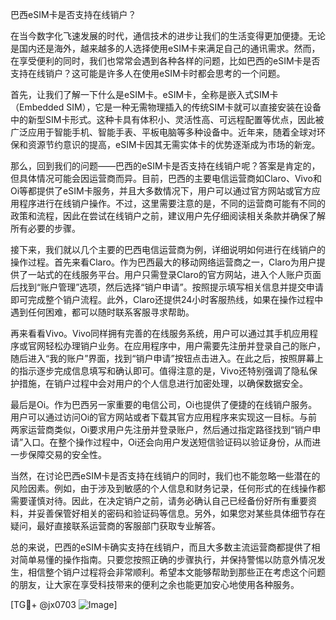 巴西eSIM卡是否支持在线销户？

在当今数字化飞速发展的时代，通信技术的进步让我们的生活变得更加便捷。无论是国内还是海外，越来越多的人选择使用eSIM卡来满足自己的通讯需求。然而，在享受便利的同时，我们也常常会遇到各种各样的问题，比如巴西的eSIM卡是否支持在线销户？这可能是许多人在使用eSIM卡时都会思考的一个问题。

首先，让我们了解一下什么是eSIM卡。eSIM卡，全称是嵌入式SIM卡（Embedded SIM），它是一种无需物理插入的传统SIM卡就可以直接安装在设备中的新型SIM卡形式。这种卡具有体积小、灵活性高、可远程配置等优点，因此被广泛应用于智能手机、智能手表、平板电脑等多种设备中。近年来，随着全球对环保和资源节约意识的提高，eSIM卡因其无需实体卡的优势逐渐成为市场的新宠。

那么，回到我们的问题——巴西的eSIM卡是否支持在线销户呢？答案是肯定的，但具体情况可能会因运营商而异。目前，巴西的主要电信运营商如Claro、Vivo和Oi等都提供了eSIM卡服务，并且大多数情况下，用户可以通过官方网站或官方应用程序进行在线销户操作。不过，这里需要注意的是，不同的运营商可能有不同的政策和流程，因此在尝试在线销户之前，建议用户先仔细阅读相关条款并确保了解所有必要的步骤。

接下来，我们就以几个主要的巴西电信运营商为例，详细说明如何进行在线销户的操作过程。首先来看Claro。作为巴西最大的移动网络运营商之一，Claro为用户提供了一站式的在线服务平台。用户只需登录Claro的官方网站，进入个人账户页面后找到“账户管理”选项，然后选择“销户申请”。按照提示填写相关信息并提交申请即可完成整个销户流程。此外，Claro还提供24小时客服热线，如果在操作过程中遇到任何困难，都可以随时联系客服寻求帮助。

再来看看Vivo。Vivo同样拥有完善的在线服务系统，用户可以通过其手机应用程序或官网轻松办理销户业务。在应用程序中，用户需要先注册并登录自己的账户，随后进入“我的账户”界面，找到“销户申请”按钮点击进入。在此之后，按照屏幕上的指示逐步完成信息填写和确认即可。值得注意的是，Vivo还特别强调了隐私保护措施，在销户过程中会对用户的个人信息进行加密处理，以确保数据安全。

最后是Oi。作为巴西另一家重要的电信公司，Oi也提供了便捷的在线销户服务。用户可以通过访问Oi的官方网站或者下载其官方应用程序来实现这一目标。与前两家运营商类似，Oi要求用户先注册并登录账户，然后通过指定路径找到“销户申请”入口。在整个操作过程中，Oi还会向用户发送短信验证码以验证身份，从而进一步保障交易的安全性。

当然，在讨论巴西eSIM卡是否支持在线销户的同时，我们也不能忽略一些潜在的风险因素。例如，由于涉及到敏感的个人信息和财务记录，任何形式的在线操作都需要谨慎对待。因此，在决定销户之前，请务必确认自己已经备份好所有重要资料，并妥善保管好相关的密码和验证码等信息。另外，如果您对某些具体细节存在疑问，最好直接联系运营商的客服部门获取专业解答。

总的来说，巴西的eSIM卡确实支持在线销户，而且大多数主流运营商都提供了相对简单易懂的操作指南。只要您按照正确的步骤执行，并保持警惕以防意外情况发生，相信整个销户过程将会非常顺利。希望本文能够帮助到那些正在考虑这个问题的朋友，让大家在享受科技带来的便利之余也能更加安心地使用各种服务。

[TG💪+ @jx0703 ![Image](https://github.com/user-attachments/assets/dbca1d08-cadb-493c-b0ec-ad6f7a83f270)]